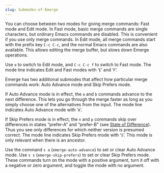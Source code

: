 ```yaml
---
slug: Submodes-of-Emerge
---
```


You can choose between two modes for giving merge commands: Fast mode and Edit mode. In Fast mode, basic merge commands are single characters, but ordinary Emacs commands are disabled. This is convenient if you use only merge commands. In Edit mode, all merge commands start with the prefix key `C-c C-c`, and the normal Emacs commands are also available. This allows editing the merge buffer, but slows down Emerge operations.

Use `e` to switch to Edit mode, and `C-c C-c f` to switch to Fast mode. The mode line indicates Edit and Fast modes with ‘`E`’ and ‘`F`’.

Emerge has two additional submodes that affect how particular merge commands work: Auto Advance mode and Skip Prefers mode.

If Auto Advance mode is in effect, the `a` and `b` commands advance to the next difference. This lets you go through the merge faster as long as you simply choose one of the alternatives from the input. The mode line indicates Auto Advance mode with ‘`A`’.

If Skip Prefers mode is in effect, the `n` and `p` commands skip over differences in states “prefer-A" and “prefer-B" (see [State of Difference](/docs/emacs/State-of-Difference)). Thus you see only differences for which neither version is presumed correct. The mode line indicates Skip Prefers mode with ‘`S`’. This mode is only relevant when there is an ancestor.

Use the command `s a` (`emerge-auto-advance`) to set or clear Auto Advance mode. Use `s s` (`emerge-skip-prefers`) to set or clear Skip Prefers mode. These commands turn on the mode with a positive argument, turn it off with a negative or zero argument, and toggle the mode with no argument.
